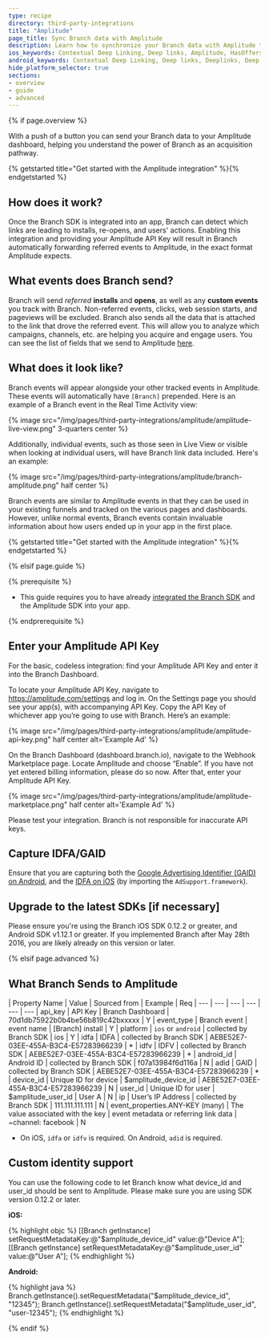 ```yaml
---
type: recipe
directory: third-party-integrations
title: "Amplitude"
page_title: Sync Branch data with Amplitude
description: Learn how to synchronize your Branch data with Amplitude to segment users from Branch installs and calculate LTV.
ios_keywords: Contextual Deep Linking, Deep links, Amplitude, HasOffers, Deeplinks, Deep Linking, Deeplinking, Deferred Deep Linking, Deferred Deeplinking, Google App Indexing, Google App Invites, Apple Universal Links, Apple Spotlight Search, Facebook App Links, AppLinks, Deepviews, Deep views, Amplitude, user segmentation, life time value, LTV
android_keywords: Contextual Deep Linking, Deep links, Deeplinks, Deep Linking, Deeplinking, Deferred Deep Linking, Deferred Deeplinking, Google App Indexing, Google App Invites, Apple Universal Links, Apple Spotlight Search, Facebook App Links, AppLinks, Deepviews, Deep views, Amplitude, user segmentation, life time value, LTV
hide_platform_selector: true
sections:
- overview
- guide
- advanced
---
```


{% if page.overview %}

With a push of a button you can send your Branch data to your Amplitude dashboard, helping you understand the power of Branch as an acquisition pathway. 

{% getstarted title="Get started with the Amplitude integration" %}{% endgetstarted %}

## How does it work?

Once the Branch SDK is integrated into an app, Branch can detect which links are leading to installs, re-opens, and users' actions. Enabling this integration and providing your Amplitude API Key will result in Branch automatically forwarding referred events to Amplitude, in the exact format Amplitude expects.

## What events does Branch send?

Branch will send *referred* **installs** and **opens**, as well as any **custom events** you track with Branch. Non-referred events, clicks, web session starts, and pageviews will be excluded. Branch also sends all the data that is attached to the link that drove the referred event. This will allow you to analyze which campaigns, channels, etc. are helping you acquire and engage users. You can see the list of fields that we send to Amplitude [here](/third-party-integrations/amplitude/advanced/#what-branch-sends-to-amplitude).

## What does it look like?

Branch events will appear alongside your other tracked events in Amplitude. These events will automatically have `[Branch]` prepended. Here is an example of a Branch event in the Real Time Activity view:

{% image src="/img/pages/third-party-integrations/amplitude/amplitude-live-view.png" 3-quarters center %}

Additionally, individual events, such as those seen in Live View or visible when looking at individual users, will have Branch link data included. Here's an example:

{% image src="/img/pages/third-party-integrations/amplitude/branch-amplitude.png" half center %}

Branch events are similar to Amplitude events in that they can be used in your existing funnels and tracked on the various pages and dashboards. However, unlike normal events, Branch events contain invaluable information about how users ended up in your app in the first place.

{% getstarted title="Get started with the Amplitude integration" %}{% endgetstarted %}

{% elsif page.guide %}

{% prerequisite %}

- This guide requires you to have already [integrated the Branch SDK]({{base.url}}/getting-started/sdk-integration-guide) and the Amplitude SDK into your app.

{% endprerequisite %}

## Enter your Amplitude API Key

For the basic, codeless integration: find your Amplitude API Key and enter it into the Branch Dashboard.

To locate your Amplitude API Key, navigate to https://amplitude.com/settings and log in. On the Settings page you should see your app(s), with accompanying API Key. Copy the API Key of whichever app you’re going to use with Branch. Here’s an example:

{% image src="/img/pages/third-party-integrations/amplitude/amplitude-api-key.png" half center alt='Example Ad' %}

On the Branch Dashboard (dashboard.branch.io), navigate to the Webhook Marketplace page. Locate Amplitude and choose “Enable”. If you have not yet entered billing information, please do so now. After that, enter your Amplitude API Key.

{% image src="/img/pages/third-party-integrations/amplitude/amplitude-marketplace.png" half center alt='Example Ad' %}

Please test your integration. Branch is not responsible for inaccurate API keys.


## Capture IDFA/GAID

Ensure that you are capturing both the [Google Advertising Identifier (GAID) on Android]({{base.url}}/getting-started/sdk-integration-guide/advanced/android/#use-google-advertising-id), and the [IDFA on iOS]({{base.url}}/getting-started/sdk-integration-guide/advanced/ios/#install-the-sdk-manually) (by importing the `AdSupport.framework`).

## Upgrade to the latest SDKs [if necessary]

Please ensure you're using the Branch iOS SDK 0.12.2 or greater, and Android SDK v1.12.1 or greater. If you implemented Branch after May 28th 2016, you are likely already on this version or later.


{% elsif page.advanced %}


## What Branch Sends to Amplitude


| Property Name | Value | Sourced from | Example | Req 
| --- | --- | --- | --- | --- | ---
| api_key | API Key | Branch Dashboard | 70d1db75922b0b4be56b819c42bxxxxx | Y 
| event_type | Branch event | event name | [Branch] install | Y 
| platform | `ios` or `android` | collected by Branch SDK | ios | Y 
| idfa | IDFA | collected by Branch SDK | AEBE52E7-03EE-455A-B3C4-E57283966239 | * 
| idfv | IDFV | collected by Branch SDK | AEBE52E7-03EE-455A-B3C4-E57283966239 | * 
| android_id | Android ID | collected by Branch SDK | f07a13984f6d116a | N 
| adid | GAID | collected by Branch SDK | AEBE52E7-03EE-455A-B3C4-E57283966239 | * 
| device_id | Unique ID for device | $amplitude_device_id | AEBE52E7-03EE-455A-B3C4-E57283966239 | N 
| user_id | Unique ID for user | $amplitude_user_id | User A | N 
| ip | User’s IP Address | collected by Branch SDK | 111.111.111.111 | N 
| event_properties.ANY-KEY (many) | The value associated with the key | event metadata or referring link data | ~channel: facebook | N

* On iOS, `idfa` or `idfv` is required. On Android, `adid` is required.


## Custom identity support

You can use the following code to let Branch know what device_id and user_id should be sent to Amplitude. Please make sure you are using SDK version 0.12.2 or later.

**iOS:**

{% highlight objc %}
[[Branch getInstance] setRequestMetadataKey:@"$amplitude_device_id" value:@"Device A"];
[[Branch getInstance] setRequestMetadataKey:@"$amplitude_user_id" value:@"User A"];
{% endhighlight %}

**Android:**

{% highlight java %}
Branch.getInstance().setRequestMetadata("$amplitude_device_id", "12345");
Branch.getInstance().setRequestMetadata("$amplitude_user_id", "user-12345");
{% endhighlight %}

{% endif %}
